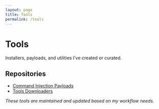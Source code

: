 ```yaml
---
layout: page
title: Tools
permalink: /tools
---
```


# Tools

Installers, payloads, and utilities I've created or curated.

## Repositories

- [Command Injection Payloads](https://github.com/R0gueSec/Payloads)
- [Tools Downloaders](https://github.com/R0gueSec/ToolsDownloaders)

_These tools are maintained and updated based on my workflow needs._
